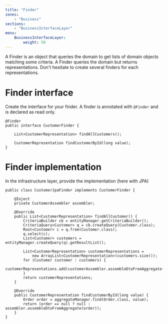```yaml
---
title: "Finder"
zones:
    - "Business"
sections:
    - "BusinessInterfaceLayer"
menu:
    BusinessInterfaceLayer:
        weight: 50
---
```


A Finder is an object that queries the domain to get lists of domain objects matching some criteria. A Finder queries 
the domain but returns representations. Don't hesitate to create several finders for each representations.

# Finder interface

Create the interface for your finder. A finder is annotated with `@Finder` and is declared as read only.

```
@Finder
public interface CustomerFinder {

	List<CustomerRepresentation> findAllCustomers();

	CustomerRepresentation findCustomerById(long value);
}
```

# Finder implementation

In the infrastructure layer, provide the implementation (here with JPA)

```
public class CustomerJpaFinder implements CustomerFinder {

	@Inject
	private CustomerAssembler assembler;

	@Override
	public List<CustomerRepresentation> findAllCustomer() {
	    CriteriaBuilder cb = entityManager.getCriteriaBuilder();
        CriteriaQuery<Customer> q = cb.createQuery(Customer.class);
        Root<Customer> c = q.from(Customer.class);
        q.select(c);
        List<Customer> customers = entityManager.createQuery(q).getResultList();
        
        List<CustomerRepresentation> customerRepresentations = 
            new ArrayList<CustomerRepresentation>(customers.size());
        for (Customer customer : customers) {
            customerRepresentations.add(customerAssembler.assembleDtoFromAggregate(customer));
        }
        return customerRepresentations;
	}

	@Override
	public CustomerRepresentation findCustomerById(long value) {
		Order order = aggregateManager.find(Order.class, value);
		return (order == null ? null : assembler.assembleDtoFromAggregate(order));
	}
}
```